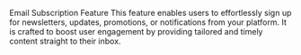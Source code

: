 Email Subscription Feature
This feature enables users to effortlessly sign up for newsletters, updates, promotions, or notifications from your platform. It is crafted to boost user engagement by providing tailored and timely content straight to their inbox.
